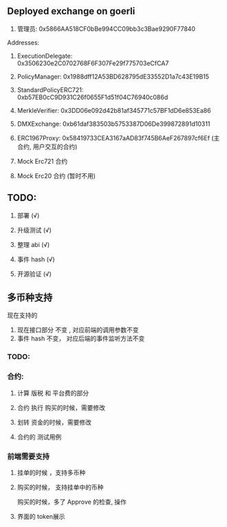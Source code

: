 ## Deployed exchange on goerli

1. 管理员: 0x5866AA518CF0bBe994CC09bb3c3Bae9290F77840

Addresses:
1. ExecutionDelegate: 0x3506230e2C0702768F6F307Fe29f775703eCfCA7
2. PolicyManager: 0x1988dff12A53BD628795dE33552D1a7c43E19B15
3. StandardPolicyERC721: 0xb57EB0cC9D931C26f0655F1d51f04C76940c086d
4. MerkleVerifier: 0x3DD06e092d42b81af345771c57BF1dD6e853Ea86
5. DMXExchange: 0xb61daf383503b5753387D06De399872891d10311

6. ERC1967Proxy: 0x58419733CEA3167aAD83f745B6AeF267897cf6Ef (主合约, 用户交互的合约)




1. Mock Erc721 合约
2. Mock Erc20 合约 (暂时不用)



## TODO:

1. 部署        (√)
2. 升级测试    (√)
3. 整理 abi     (√)
4. 事件 hash    (√)

5. 开源验证 (√)



## 多币种支持

现在支持的
1. 现在接口部分 不变 , 对应前端的调用参数不变
2. 事件 hash  不变， 对应后端的事件监听方法不变

### TODO:
### 合约:

1. 计算 版税 和 平台费的部分 
2. 合约 执行 购买的时候，需要修改
3. 划转 资金的时候，需要修改 

1.  合约的 测试用例  


### 前端需要支持

1. 挂单的时候 ，支持多币种

2. 购买的时候， 支持挂单中的币种

    购买的时候，多了 Approve 的检查, 操作

3. 界面的 token展示





